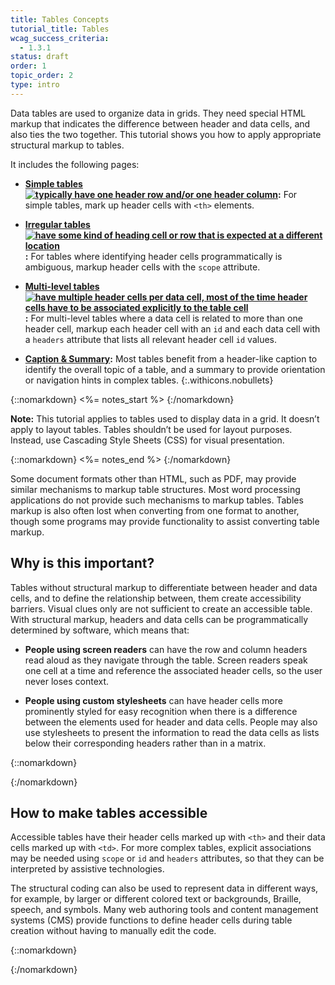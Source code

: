 ```yaml
---
title: Tables Concepts
tutorial_title: Tables
wcag_success_criteria: 
  - 1.3.1
status: draft
order: 1
topic_order: 2
type: intro
---
```


Data tables are used to organize data in grids. They need special HTML markup that indicates the difference between header and data cells, and also ties the two together. This tutorial shows you how to apply appropriate structural markup to tables. 

It includes the following pages:

-   **[Simple tables![ typically have one header row and/or one header column](img-simple.png)](simple.html):** For simple tables, mark up header cells with `<th>` elements.

-   **[Irregular tables![ have some kind of heading cell or row that is expected at a different location](img-irreg.png)](irregular.html):**  For tables where identifying header cells programmatically is ambiguous, markup header cells with the `scope` attribute.

-   **[Multi-level tables![ have multiple header cells per data cell, most of the time header cells have to be associated explicitly to the table cell](img-multi.png)](multi-level.html):**  For multi-level tables where a data cell is related to more than one header cell, markup each header cell with an `id` and each data cell with a `headers` attribute that lists all relevant header cell `id` values.

-   **[Caption & Summary](caption-summary.html):** Most tables benefit from a header-like caption to identify the overall topic of a table, and a summary to provide orientation or navigation hints in complex tables.
{:.withicons.nobullets}


{::nomarkdown}
<%= notes_start %>
{:/nomarkdown}

**Note:** This tutorial applies to tables used to display data in a grid. It doesn’t apply to layout tables. Tables shouldn’t be used for layout purposes. Instead, use Cascading Style Sheets (CSS) for visual presentation.

{::nomarkdown}
<%= notes_end %>
{:/nomarkdown}

Some document formats other than HTML, such as PDF, may provide similar mechanisms to markup table structures. Most word processing applications do not provide such mechanisms to markup tables. Tables markup is also often lost when converting from one format to another, though some programs may provide functionality to assist converting table markup.

## Why is this important?

Tables without structural markup to differentiate between header and data cells, and to define the relationship between, them create accessibility barriers. Visual clues only are not sufficient to create an accessible table. With structural markup, headers and data cells can be programmatically determined by software, which means that:

-   **People using screen readers** can have the row and column headers read aloud as they navigate through the table. Screen readers speak one cell at a time and reference the associated header cells, so the user never loses context.

-   **People using custom stylesheets** can have header cells more prominently styled for easy recognition when there is a difference between the  elements used for header and data cells. People may also use stylesheets to present the information to read the data cells as lists below their corresponding headers rather than in a matrix.

{::nomarkdown}<div class="todo">{:/nomarkdown}

## How to make tables accessible 

Accessible tables have their header cells marked up with `<th>` and their data cells marked up with `<td>`. For more complex tables, explicit associations may be needed using `scope` or `id` and `headers` attributes, so that they can be interpreted by assistive technologies.

The structural coding can also be used to represent data in different ways, for example, by larger or different colored text or backgrounds, Braille, speech, and symbols. Many web authoring tools and content management systems (CMS) provide functions to define header cells during table creation without having to manually edit the code.

{::nomarkdown}</div>{:/nomarkdown}
